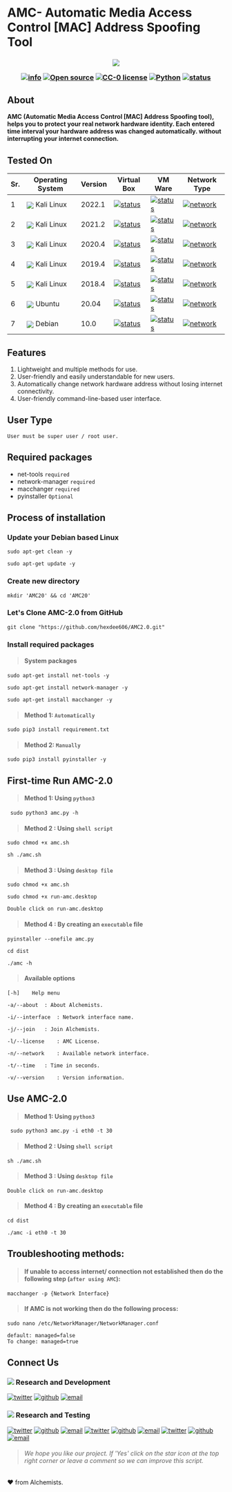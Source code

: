 # AMC- Automatic Media Access Control [MAC] Address Spoofing Tool

<h3 align="center">
 
 <img align='center' src='https://github.com/hexdee606/AMC2.0/blob/main/User/Banner.png'>

 [![info](https://badgen.net/badge/Project/Info/blue?icon=information)](https://github.com/hexdee606/AMC2.0#readme)
 [![Open source](https://badgen.net/badge/Open%20Source%3F/Yes%20%21/blue)](#)
 [![CC-0 license](https://img.shields.io/badge/License-CC--0-blue.svg)](https://github.com/hexdee606/AMC2.0/blob/main/LICENSE)
 [![Python](https://badgen.net/badge/Made%20with/Python3/blue)](https://github.com/hexdee606/AMC2.0#readme)
 [![status](https://badgen.net/badge/Status/Beta/yellow)](#)

</h3>

## **About**

**AMC (Automatic Media Access Control [MAC] Address Spoofing tool), helps you to protect your real network hardware identity. Each entered time interval your hardware address was changed automatically. without interrupting your internet connection.**

## Tested On 

 Sr. | Operating System | Version | Virtual Box | VM Ware | Network Type |
--- | --- |---------| --- | --- | --- |
1 | <img align="center" src="https://img.icons8.com/color/25/000000/kali-linux.png"> Kali Linux</img > | 2022.1  | [![status](https://badgen.net/github/status/micromatch/micromatch/4.0.1)](https://github.com/hexdee606/AMC2.0/blob/main/README.md#tested-on)| [![status](https://badgen.net/github/status/micromatch/micromatch/4.0.1)](https://github.com/hexdee606/AMC2.0/blob/main/README.md#tested-on)| [![network](https://badgen.net/badge/Network/NAT/brown)](https://github.com/hexdee606/AMC2.0/blob/main/README.md#tested-on) |
2 | <img align="center" src="https://img.icons8.com/color/25/000000/kali-linux.png"> Kali Linux</img > | 2021.2  | [![status](https://badgen.net/github/status/micromatch/micromatch/4.0.1)](https://github.com/hexdee606/AMC2.0/blob/main/README.md#tested-on)| [![status](https://badgen.net/github/status/micromatch/micromatch/4.0.1)](https://github.com/hexdee606/AMC2.0/blob/main/README.md#tested-on)| [![network](https://badgen.net/badge/Network/NAT/brown)](https://github.com/hexdee606/AMC2.0/blob/main/README.md#tested-on) |
3 | <img align="center" src="https://img.icons8.com/color/25/000000/kali-linux.png"> Kali Linux</img > | 2020.4  | [![status](https://badgen.net/github/status/micromatch/micromatch/4.0.1)](https://github.com/hexdee606/AMC2.0/blob/main/README.md#tested-on)| [![status](https://badgen.net/github/status/micromatch/micromatch/4.0.1)](https://github.com/hexdee606/AMC2.0/blob/main/README.md#tested-on)| [![network](https://badgen.net/badge/Network/NAT/brown)](https://github.com/hexdee606/AMC2.0/blob/main/README.md#tested-on) |
4 | <img align="center" src="https://img.icons8.com/color/25/000000/kali-linux.png"> Kali Linux</img > | 2019.4  | [![status](https://badgen.net/github/status/micromatch/micromatch/4.0.1)](https://github.com/hexdee606/AMC2.0/blob/main/README.md#tested-on)| [![status](https://badgen.net/github/status/micromatch/micromatch/4.0.1)](https://github.com/hexdee606/AMC2.0/blob/main/README.md#tested-on)| [![network](https://badgen.net/badge/Network/NAT/brown)](https://github.com/hexdee606/AMC2.0/blob/main/README.md#tested-on) |
5 | <img align="center" src="https://img.icons8.com/color/25/000000/kali-linux.png"> Kali Linux</img > | 2018.4  | [![status](https://badgen.net/github/status/micromatch/micromatch/4.0.1)](https://github.com/hexdee606/AMC2.0/blob/main/README.md#tested-on)| [![status](https://badgen.net/github/status/micromatch/micromatch/4.0.1)](https://github.com/hexdee606/AMC2.0/blob/main/README.md#tested-on)| [![network](https://badgen.net/badge/Network/NAT/brown)](https://github.com/hexdee606/AMC2.0/blob/main/README.md#tested-on) |
6 | <img align="center" src="https://img.icons8.com/ios/25/000000/ubuntu.png">  Ubuntu</img > | 20.04   | [![status](https://badgen.net/github/status/micromatch/micromatch/4.0.1)](https://github.com/hexdee606/AMC2.0/blob/main/README.md#tested-on)| [![status](https://badgen.net/github/status/micromatch/micromatch/4.0.1)](https://github.com/hexdee606/AMC2.0/blob/main/README.md#tested-on)| [![network](https://badgen.net/badge/Network/NAT/brown)](https://github.com/hexdee606/AMC2.0/blob/main/README.md#tested-on) |
7 | <img align="center" src="https://img.icons8.com/ios-glyphs/25/000000/debian.png">  Debian</img > | 10.0    | [![status](https://badgen.net/github/status/micromatch/micromatch/f4809eb6df80b)](https://github.com/hexdee606/AMC2.0/blob/main/README.md#tested-on)| [![status](https://badgen.net/github/status/micromatch/micromatch/f4809eb6df80b)](https://github.com/hexdee606/AMC2.0/blob/main/README.md#tested-on) | [![network](https://badgen.net/badge/Network/NAT/red)](https://github.com/hexdee606/AMC2.0/blob/main/README.md#tested-on) |
 
## **Features** 

1. Lightweight and multiple methods for use.
2. User-friendly and easily understandable for new users.
3. Automatically change network hardware address without losing internet connectivity.
4. User-friendly command-line-based user interface.


## **User Type**
`User must be super user / root user.`


## **Required packages**
- net-tools `required`
- network-manager `required`
- macchanger `required`
- pyinstaller `Optional`

## Process of installation

### Update your Debian based Linux

```console
sudo apt-get clean -y
```

```console
sudo apt-get update -y
```

### Create new directory

```console
mkdir 'AMC20' && cd 'AMC20'
```

### Let's Clone AMC-2.0 from GitHub

```console
git clone "https://github.com/hexdee606/AMC2.0.git"
```

### Install required packages

> #### System packages

```console
sudo apt-get install net-tools -y
```

```console
sudo apt-get install network-manager -y
```

```console
sudo apt-get install macchanger -y
```

> #### Method 1: `Automatically`

```console
sudo pip3 install requirement.txt
```

> #### Method 2: `Manually`

```console
sudo pip3 install pyinstaller -y
```

## First-time Run AMC-2.0

> #### Method 1: Using `python3`

```console
 sudo python3 amc.py -h
```

> #### Method 2 : Using `shell script`

```console
sudo chmod +x amc.sh
```

```console
sh ./amc.sh
```

> #### Method 3 : Using `desktop file`

```console
sudo chmod +x amc.sh
```

```console
sudo chmod +x run-amc.desktop
```

```
Double click on run-amc.desktop
```

> #### Method 4 : By creating an `executable` file

```console
pyinstaller --onefile amc.py
```
```console
cd dist
```
```console
./amc -h
```


> #### Available options
 
    [-h]    Help menu 
    
    -a/--about	: About Alchemists.
    
    -i/--interface	: Network interface name.
    
    -j/--join	: Join Alchemists.
    
    -l/--license	: AMC License.
    
    -n/--network	: Available network interface.
    
    -t/--time	: Time in seconds.
    
    -v/--version	: Version information.


## Use AMC-2.0

> #### Method 1: Using `python3`

```console
 sudo python3 amc.py -i eth0 -t 30
```

> #### Method 2 : Using `shell script`

```console
sh ./amc.sh
```

> #### Method 3 : Using `desktop file`

```
Double click on run-amc.desktop
```

> #### Method 4 : By creating an `executable` file

```console
cd dist
```
```console
./amc -i eth0 -t 30
```

## Troubleshooting methods:

> #### If unable to access internet/ connection not established then do the following step (`after using AMC`): 
```console
macchanger -p {Network Interface}
```

> #### If AMC is not working then do the following process:

```console
sudo nano /etc/NetworkManager/NetworkManager.conf
```

```console
default: managed=false
To change: managed=true
```

## Connect Us

### <img src="https://img.icons8.com/color/15/000000/developer--v2.png"/> Research and Development

[![twitter](https://badgen.net/badge/icon/hexdee606?icon=twitter&label)](https://twitter.com/hexdee606)
[![github](https://badgen.net/badge/icon/hexdee606?icon=github&label)](https://github.com/hexdee606)
[![email](https://badgen.net/badge/email/hexdee606/blue)](mailto:hexdee606@gmail.com)

### <img src="https://img.icons8.com/color-glass/15/000000/test-partial-passed.png"/> Research and Testing

[![twitter](https://badgen.net/badge/icon/itachi_9197?icon=twitter&label)](https://twitter.com/itachi_9197)
[![github](https://badgen.net/badge/icon/Itachi-91?icon=github&label)](https://github.com/Itachi-91)
[![email](https://badgen.net/badge/email/itachiuchiha9197/blue)](mailto:itachiuchiha9197@gmail.com)
[![twitter](https://badgen.net/badge/icon/Paradox_044?icon=twitter&label)](https://twitter.com/Paradox_044)
[![github](https://badgen.net/badge/icon/Paradox44?icon=github&label)](https://github.com/Paradox44)
[![email](https://badgen.net/badge/email/paradoxhex44/blue)](mailto:paradoxhex44@gmail.com)
[![twitter](https://badgen.net/badge/icon/athena_077?icon=twitter&label)](https://twitter.com/athena_077)
[![github](https://badgen.net/badge/icon/athena-077?icon=github&label)](https://github.com/athena-077)
[![email](https://badgen.net/badge/email/athena74047/blue)](mailto:athena74047@gmail.com)


> ###### We hope you like our project. If 'Yes' click on the star icon at the top right corner or leave a comment so we can improve this script.

:heart: from Alchemists.
